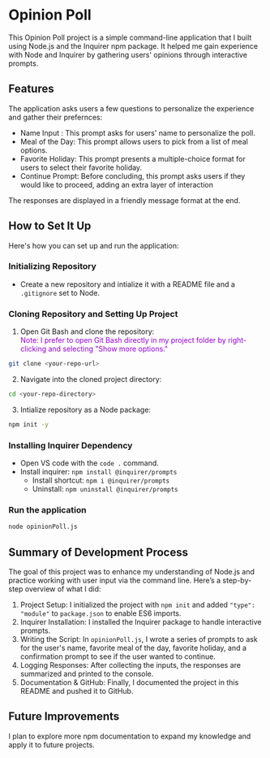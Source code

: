 # Opinion Poll

This Opinion Poll project is a simple command-line application that I built using Node.js and the Inquirer npm package. It helped me gain experience with Node and Inquirer by gathering users' opinions through interactive prompts.

## Features

The application asks users a few questions to personalize the experience and gather their prefernces:

- Name Input : This prompt asks for users' name to personalize the poll.
- Meal of the Day: This prompt allows users to pick from a list of meal options.
- Favorite Holiday: This prompt presents a multiple-choice format for users to select their favorite holiday.
- Continue Prompt: Before concluding, this prompt asks users if they would like to proceed, adding an extra layer of interaction

The responses are displayed in a friendly message format at the end.

## How to Set It Up

Here's how you can set up and run the application:

### Initializing Repository

- Create a new repository and intialize it with a README file and a `.gitignore` set to Node.

### Cloning Repository and Setting Up Project

1. Open Git Bash and clone the repository:  
   <span style="color:darkviolet">Note: I prefer to open Git Bash directly in my project folder by right-clicking and selecting "Show more options."</span>

```bash
git clone <your-repo-url>
```

2. Navigate into the cloned project directory:

```bash
cd <your-repo-directory>
```

3. Intialize repository as a Node package:

```bash
npm init -y
```

### Installing Inquirer Dependency

- Open VS code with the `code .` command.
- Install inquirer: `npm install @inquirer/prompts`
  - Install shortcut: `npm i @inquirer/prompts`
  - Uninstall: `npm uninstall @inquirer/prompts`

### Run the application

```bash
node opinionPoll.js
```

## Summary of Development Process

The goal of this project was to enhance my understanding of Node.js and practice working with user input via the command line. Here’s a step-by-step overview of what I did:

1. Project Setup: I initialized the project with `npm init` and added `"type": "module"` to `package.json` to enable ES6 imports.
2. Inquirer Installation: I installed the Inquirer package to handle interactive prompts.
3. Writing the Script: In `opinionPoll.js`, I wrote a series of prompts to ask for the user's name, favorite meal of the day, favorite holiday, and a confirmation prompt to see if the user wanted to continue.
4. Logging Responses: After collecting the inputs, the responses are summarized and printed to the console.
5. Documentation & GitHub: Finally, I documented the project in this README and pushed it to GitHub.

## Future Improvements

I plan to explore more npm documentation to expand my knowledge and apply it to future projects.
